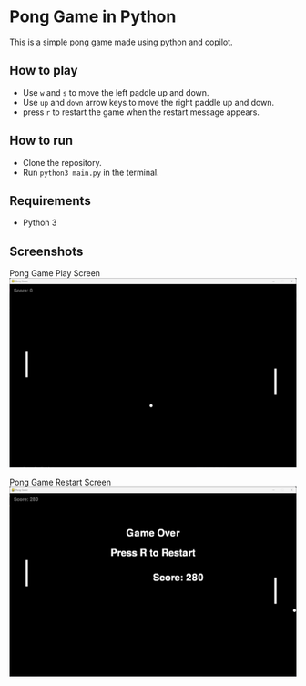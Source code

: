 # Pong Game in Python
This is a simple pong game made using python and copilot.
## How to play
- Use `w` and `s` to move the left paddle up and down.
- Use `up` and `down` arrow keys to move the right paddle up and down.
- press `r` to restart the game when the restart message appears.
## How to run
- Clone the repository.
- Run `python3 main.py` in the terminal.
## Requirements
- Python 3
## Screenshots
Pong Game Play Screen 
![Pong Game Play Screen](Pong_Game_Play_Screen.png)

Pong Game Restart Screen
![Pong Game Restart Screen](Pong_Game_Restart_Screen.png)

